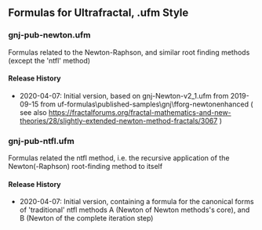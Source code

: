 ## Formulas for Ultrafractal, .ufm Style
   
### gnj-pub-newton.ufm
Formulas related to the Newton-Raphson, and similar root finding methods (except the 'ntfl' method)
   
#### Release History
- 2020-04-07:  Initial version, based on gnj-Newton-v2_1.ufm from 2019-09-15 from uf-formulas\published-samples\gnj\fforg-newtonenhanced
  ( see also https://fractalforums.org/fractal-mathematics-and-new-theories/28/slightly-extended-newton-method-fractals/3067 )
   
    
### gnj-pub-ntfl.ufm
Formulas related the ntfl method, i.e. the recursive application of the Newton(-Raphson) root-finding method to itself
    
#### Release History
- 2020-04-07:  Initial version, containing a formula for the canonical forms of 'traditional' ntfl methods A (Newton of Newton methods's core), and B (Newton of the complete iteration step)
